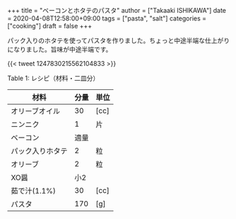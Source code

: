 +++
title = "ベーコンとホタテのパスタ"
author = ["Takaaki ISHIKAWA"]
date = 2020-04-08T12:58:00+09:00
tags = ["pasta", "salt"]
categories = ["cooking"]
draft = false
+++

パック入りのホタテを使ってパスタを作りました。ちょっと中途半端な仕上がりになりました。旨味が中途半端です。

{{< tweet 1247830215562104833 >}}

<div class="table-caption">
  <span class="table-number">Table 1</span>:
  レシピ（材料・二皿分）
</div>

| 材料      | 分量 | 単位 |
|---------|----|----|
| オリーブオイル | 30  | [cc] |
| ニンニク  | 1   | 片   |
| ベーコン  | 適量 |      |
| パック入りホタテ | 2   | 粒   |
| オリーブ  | 2   | 粒   |
| XO醤      | 小2 |      |
| 茹で汁(1.1%) | 30  | [cc] |
| パスタ    | 170 | [g]  |
